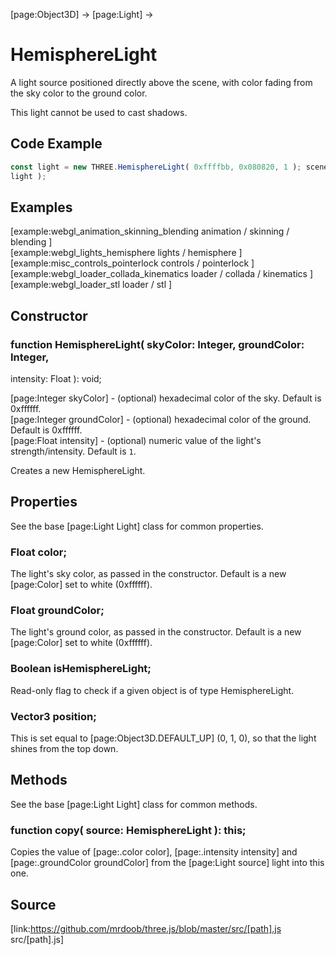 [page:Object3D] → [page:Light] →

# HemisphereLight

A light source positioned directly above the scene, with color fading from the
sky color to the ground color.  
  
This light cannot be used to cast shadows.

## Code Example

  
```ts  
const light = new THREE.HemisphereLight( 0xffffbb, 0x080820, 1 ); scene.add(
light );  
```  

## Examples

[example:webgl_animation_skinning_blending animation / skinning / blending ]  
[example:webgl_lights_hemisphere lights / hemisphere ]  
[example:misc_controls_pointerlock controls / pointerlock ]  
[example:webgl_loader_collada_kinematics loader / collada / kinematics ]  
[example:webgl_loader_stl loader / stl ]

## Constructor

###  function HemisphereLight( skyColor: Integer, groundColor: Integer,
intensity: Float ): void;

[page:Integer skyColor] - (optional) hexadecimal color of the sky. Default is
0xffffff.  
[page:Integer groundColor] - (optional) hexadecimal color of the ground.
Default is 0xffffff.  
[page:Float intensity] - (optional) numeric value of the light's
strength/intensity. Default is `1`.  
  
Creates a new HemisphereLight.

## Properties

See the base [page:Light Light] class for common properties.

###  Float color;

The light's sky color, as passed in the constructor. Default is a new
[page:Color] set to white (0xffffff).

###  Float groundColor;

The light's ground color, as passed in the constructor. Default is a new
[page:Color] set to white (0xffffff).

###  Boolean isHemisphereLight;

Read-only flag to check if a given object is of type HemisphereLight.

###  Vector3 position;

This is set equal to [page:Object3D.DEFAULT_UP] (0, 1, 0), so that the light
shines from the top down.

## Methods

See the base [page:Light Light] class for common methods.

###  function copy( source: HemisphereLight ): this;

Copies the value of [page:.color color], [page:.intensity intensity] and
[page:.groundColor groundColor] from the [page:Light source] light into this
one.

## Source

[link:https://github.com/mrdoob/three.js/blob/master/src/[path].js
src/[path].js]

